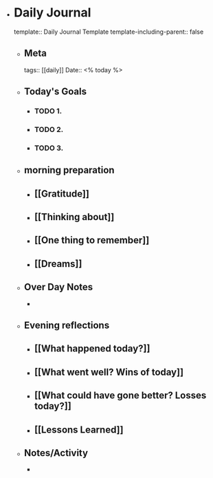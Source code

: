 - # Daily Journal
  template:: Daily Journal Template
  template-including-parent:: false
	- ## Meta
	  tags:: [\[daily]]
	  Date:: <% today %>
	- ## Today's Goals
		- ### TODO 1.
		- ### TODO 2.
		- ### TODO 3.
	- ## morning preparation
		- [[Gratitude]]
		  - 
		- [[Thinking about]]
		  - 
		- [[One thing to remember]]
		  - 
		- [[Dreams]]
		  - 
	- ## Over Day Notes
	  - 
	- ## Evening reflections
		- [[What happened today?]]
		  - 
		- [[What went well? Wins of today]]
		  - 
		- [[What could have gone better? Losses today?]]
		  - 
		- [[Lessons Learned]]
		  - 
	- ## Notes/Activity
		-
